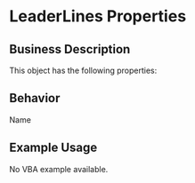 # LeaderLines Properties

## Business Description
This object has the following properties:

## Behavior
Name

## Example Usage
No VBA example available.